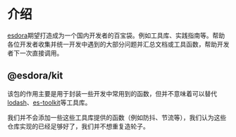 # 介绍

[esdora](https://github.com/esdora-js)期望打造成为一个国内开发者的百宝袋。例如工具库、实践指南等。帮助各位开发者收集并统一开发中遇到的大部分问题并汇总文档或工具函数，帮助开发者下一次直接调用。

## @esdora/kit

该包的作用主要是用于封装一些开发中常用到的函数，但并不意味着可以替代[lodash](https://lodash.com/)、[es-toolkit](https://es-toolkit.dev/)等工具库。

我们并不会添加一些这些工具库提供的函数（例如防抖、节流等），我们认为这些仓库实现的已经足够好了，我们并不想重复造轮子。
